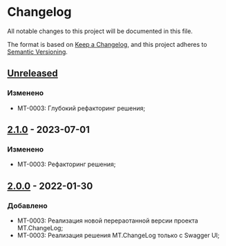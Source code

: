 # Changelog

All notable changes to this project will be documented in this file.

The format is based on [Keep a Changelog](https://keepachangelog.com/en/1.0.0/),
and this project adheres to [Semantic Versioning](https://semver.org/spec/v2.0.0.html).

## [Unreleased]

### Изменено

- MT-0003: Глубокий рефакторинг решения;

## [2.1.0] - 2023-07-01

### Изменено

- MT-0003: Рефакторинг решения;

## [2.0.0] - 2022-01-30

### Добавлено

- MT-0003: Реализация новой перераотанной версии проекта MT.ChangeLog;
- MT-0003: Реализация решения MT.ChangeLog только с Swagger UI;

[Unreleased]: https://github.com/g-aa/mt-changelog/compare/release-v2.1.0...main
[2.1.0]: https://github.com/g-aa/mt-changelog/compare/release-v2.0.0...release-v2.1.0
[2.0.0]: https://github.com/g-aa/mt-changelog/releases/tag/release-v2.0.0